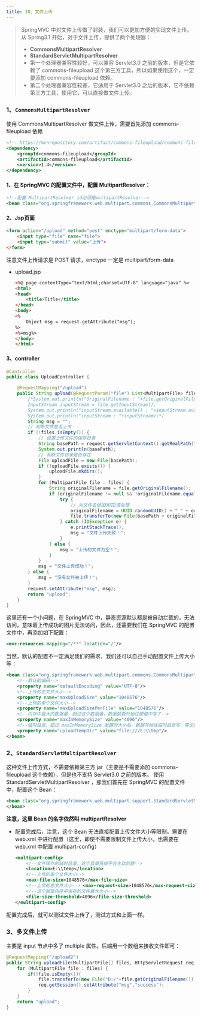 ```yaml
---
title: 10、文件上传
---
```

> SpringMVC 中对文件上传做了封装，我们可以更加方便的实现文件上传。从 Spring3.1 开始，对于文件上传，提供了两个处理器：
>
> - **CommonsMultipartResolver**
> - **StandardServletMultipartResolver**
> - 第一个处理器兼容性较好，可以兼容 Servlet3.0 之前的版本，但是它依赖了 commons-fileupload 这个第三方工具，所以如果使用这个，一定要添加 commons-fileupload 依赖。
> - 第二个处理器兼容性较差，它适用于 Servlet3.0 之后的版本，它不依赖第三方工具，使用它，可以直接做文件上传。

### 1、`CommonsMultipartResolver`

使用 CommonsMultipartResolver 做文件上传，需要首先添加 commons-fileupload 依赖

```xml
<!-- https://mvnrepository.com/artifact/commons-fileupload/commons-fileupload -->
<dependency>
    <groupId>commons-fileupload</groupId>
    <artifactId>commons-fileupload</artifactId>
    <version>1.4</version>
</dependency>
```

#### 1、在 SpringMVC 的配置文件中，配置 MultipartResolver：

```xml
<!--配置 MultipartResolver id必须是multipartResolver-->
<bean class="org.springframework.web.multipart.commons.CommonsMultipartResolver" id="multipartResolver"/>
```

#### 2、Jsp页面

```html
<form action="/upload" method="post" enctype="multipart/form-data"> 
    <input type="file" name="file"> 
    <input type="submit" value="上传"> 
</form>
```

注意文件上传请求是 POST 请求，enctype 一定是 multipart/form-data

- upload.jsp

  ```html
  <%@ page contentType="text/html;charset=UTF-8" language="java" %>
  <html>
  <head>
      <title>Title</title>
  </head>
  <body>
  <%
      Object msg = request.getAttribute("msg");
  %>
  <%=msg%>
  </body>
  </html>
  ```

#### 3、controller

```java
@Controller
public class UploadController {

    @RequestMapping("/upload")
    public String upload(@RequestParam("file") List<MultipartFile> files, HttpServletRequest request) throws IOException {
        /*System.out.println("OriginalFilename : "+file.getOriginalFilename());
        InputStream inputStream = file.getInputStream();
        System.out.println("inputStream.available() : "+inputStream.available());
        System.out.println("inputStream : "+inputStream);*/
        String msg = "";
        // 判断文件是否上传
        if (!files.isEmpty()) {
            // 设置上传文件的保存目录
            String basePath = request.getServletContext().getRealPath("/upload/");
            System.out.println(basePath);
            // 判断文件目录是否存在
            File uploadFile = new File(basePath);
            if (!uploadFile.exists()) {
                uploadFile.mkdirs();
            }
            for (MultipartFile file : files) {
                String originalFilename = file.getOriginalFilename();
                if (originalFilename != null && !originalFilename.equals("")) {
                    try {
                        // 对文件名做加UUID值处理
                        originalFilename = UUID.randomUUID() + "_" + originalFilename;
                        file.transferTo(new File(basePath + originalFilename));
                    } catch (IOException e) {
                        e.printStackTrace();
                        msg = "文件上传失败！";
                    }
                } else {
                    msg = "上传的文件为空！";
                }
            }
            msg = "文件上传成功！";
        } else {
            msg = "没有文件被上传！";
        }
        request.setAttribute("msg", msg);
        return "upload";
    }
}
```

这里还有一个小问题，在 SpringMVC 中，静态资源默认都是被自动拦截的，无法访问，意味着上传成功的图片无法访问，因此，还需要我们在 SpringMVC 的配置文件中，再添加如下配置：

```xml
<mvc:resources mapping="/**" location="/"/>
```

当然，默认的配置不一定满足我们的需求，我们还可以自己手动配置文件上传大小等：

```xml
<bean class="org.springframework.web.multipart.commons.CommonsMultipartResolver" id="multipartResolver">
    <!--默认的编码--> 
    <property name="defaultEncoding" value="UTF-8"/> 
    <!--上传的总文件大小--> 
    <property name="maxUploadSize" value="1048576"/> 
    <!--上传的单个文件大小--> 
    <property name="maxUploadSizePerFile" value="1048576"/>
    <!--内存中最大的数据量，超过这个数据量，数据就要开始往硬盘中写了--> 
    <property name="maxInMemorySize" value="4096"/> 
    <!--临时目录，超过 maxInMemorySize 配置的大小后，数据开始往临时目录写，等全部上传完成后，再将数据合并到正式的文件上传目录--> 
    <property name="uploadTempDir" value="file:///E:\\tmp"/> 
</bean>
```

### 2、`StandardServletMultipartResolver`

这种文件上传方式，不需要依赖第三方 jar（主要是不需要添加 commons-fileupload 这个依赖），但是也不支持 Servlet3.0 之前的版本。
使用 StandardServletMultipartResolver ，那我们首先在 SpringMVC 的配置文件中，配置这个 Bean：

```xml
<bean class="org.springframework.web.multipart.support.StandardServletMultipartResolver" id="multipartResolver">
</bean>
```

**注意，这里 Bean 的名字依然叫 multipartResolver**

- 配置完成后，注意，这个 Bean 无法直接配置上传文件大小等限制。需要在 web.xml 中进行配置（这里，即使不需要限制文件上传大小，也需要在 web.xml 中配置 multipart-config）

  ```xml
  <multipart-config> 
      <!--文件保存的临时目录，这个目录系统不会主动创建--> 
      <location>E:\\temp</location> 
      <!--上传的单个文件大小--> 
      <max-file-size>1048576</max-file-size> 
      <!--上传的总文件大小--> <max-request-size>1048576</max-request-size> 
      <!--这个就是内存中保存的文件最大大小--> 
      <file-size-threshold>4096</file-size-threshold> 
  </multipart-config>
  ```

配置完成后，就可以测试文件上传了，测试方式和上面一样。

### 3、多文件上传

主要是 input 节点中多了 multiple 属性。后端用一个数组来接收文件即可：

```java
@RequestMapping("/upload2")
public String uploadFile(MultipartFile[] files, HttpServletRequest req) throws IOException {
    for (MultipartFile file : files) {
        if(!file.isEmpty()){
            file.transferTo(new File("D:/"+file.getOriginalFilename()));
            req.getSession().setAttribute("msg","success");
        }
    }
    return "upload";
}
```
